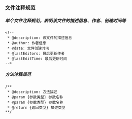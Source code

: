 ### 文件注释规范

##### 单个文件注释规范，表明该文件的描述信息、作者、创建时间等

```
<!--
 * @description: 该文件的描述信息
 * @author: 作者信息
 * @date: 文件创建时间
 * @lastEditors: 最后更新作者
 * @lastEditTime: 最后更新时间
-->
```

##### 方法注释规范
```
/**
 * @description: 方法描述
 * @param {参数类型} 参数名称
 * @param {参数类型} 参数名称
 * @return {返回类型} 描述类型
**/
```
